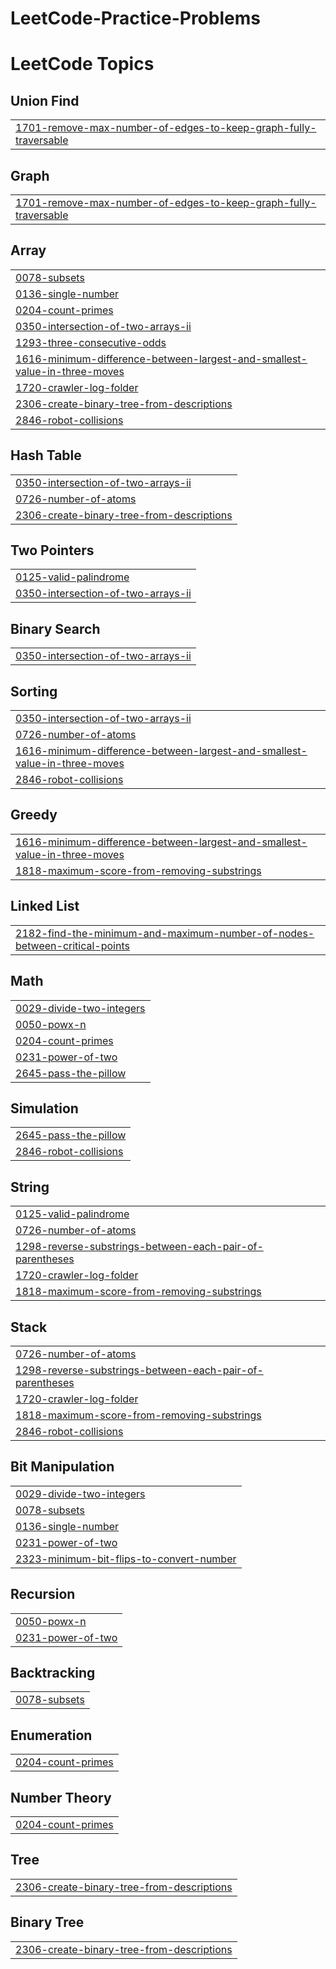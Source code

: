 # LeetCode-Practice-Problems
<!---LeetCode Topics Start-->
# LeetCode Topics
## Union Find
|  |
| ------- |
| [1701-remove-max-number-of-edges-to-keep-graph-fully-traversable](https://github.com/Nitish-web-nik/LeetCode-Practice-Problems/tree/master/1701-remove-max-number-of-edges-to-keep-graph-fully-traversable) |
## Graph
|  |
| ------- |
| [1701-remove-max-number-of-edges-to-keep-graph-fully-traversable](https://github.com/Nitish-web-nik/LeetCode-Practice-Problems/tree/master/1701-remove-max-number-of-edges-to-keep-graph-fully-traversable) |
## Array
|  |
| ------- |
| [0078-subsets](https://github.com/Nitish-web-nik/LeetCode-Practice-Problems/tree/master/0078-subsets) |
| [0136-single-number](https://github.com/Nitish-web-nik/LeetCode-Practice-Problems/tree/master/0136-single-number) |
| [0204-count-primes](https://github.com/Nitish-web-nik/LeetCode-Practice-Problems/tree/master/0204-count-primes) |
| [0350-intersection-of-two-arrays-ii](https://github.com/Nitish-web-nik/LeetCode-Practice-Problems/tree/master/0350-intersection-of-two-arrays-ii) |
| [1293-three-consecutive-odds](https://github.com/Nitish-web-nik/LeetCode-Practice-Problems/tree/master/1293-three-consecutive-odds) |
| [1616-minimum-difference-between-largest-and-smallest-value-in-three-moves](https://github.com/Nitish-web-nik/LeetCode-Practice-Problems/tree/master/1616-minimum-difference-between-largest-and-smallest-value-in-three-moves) |
| [1720-crawler-log-folder](https://github.com/Nitish-web-nik/LeetCode-Practice-Problems/tree/master/1720-crawler-log-folder) |
| [2306-create-binary-tree-from-descriptions](https://github.com/Nitish-web-nik/LeetCode-Practice-Problems/tree/master/2306-create-binary-tree-from-descriptions) |
| [2846-robot-collisions](https://github.com/Nitish-web-nik/LeetCode-Practice-Problems/tree/master/2846-robot-collisions) |
## Hash Table
|  |
| ------- |
| [0350-intersection-of-two-arrays-ii](https://github.com/Nitish-web-nik/LeetCode-Practice-Problems/tree/master/0350-intersection-of-two-arrays-ii) |
| [0726-number-of-atoms](https://github.com/Nitish-web-nik/LeetCode-Practice-Problems/tree/master/0726-number-of-atoms) |
| [2306-create-binary-tree-from-descriptions](https://github.com/Nitish-web-nik/LeetCode-Practice-Problems/tree/master/2306-create-binary-tree-from-descriptions) |
## Two Pointers
|  |
| ------- |
| [0125-valid-palindrome](https://github.com/Nitish-web-nik/LeetCode-Practice-Problems/tree/master/0125-valid-palindrome) |
| [0350-intersection-of-two-arrays-ii](https://github.com/Nitish-web-nik/LeetCode-Practice-Problems/tree/master/0350-intersection-of-two-arrays-ii) |
## Binary Search
|  |
| ------- |
| [0350-intersection-of-two-arrays-ii](https://github.com/Nitish-web-nik/LeetCode-Practice-Problems/tree/master/0350-intersection-of-two-arrays-ii) |
## Sorting
|  |
| ------- |
| [0350-intersection-of-two-arrays-ii](https://github.com/Nitish-web-nik/LeetCode-Practice-Problems/tree/master/0350-intersection-of-two-arrays-ii) |
| [0726-number-of-atoms](https://github.com/Nitish-web-nik/LeetCode-Practice-Problems/tree/master/0726-number-of-atoms) |
| [1616-minimum-difference-between-largest-and-smallest-value-in-three-moves](https://github.com/Nitish-web-nik/LeetCode-Practice-Problems/tree/master/1616-minimum-difference-between-largest-and-smallest-value-in-three-moves) |
| [2846-robot-collisions](https://github.com/Nitish-web-nik/LeetCode-Practice-Problems/tree/master/2846-robot-collisions) |
## Greedy
|  |
| ------- |
| [1616-minimum-difference-between-largest-and-smallest-value-in-three-moves](https://github.com/Nitish-web-nik/LeetCode-Practice-Problems/tree/master/1616-minimum-difference-between-largest-and-smallest-value-in-three-moves) |
| [1818-maximum-score-from-removing-substrings](https://github.com/Nitish-web-nik/LeetCode-Practice-Problems/tree/master/1818-maximum-score-from-removing-substrings) |
## Linked List
|  |
| ------- |
| [2182-find-the-minimum-and-maximum-number-of-nodes-between-critical-points](https://github.com/Nitish-web-nik/LeetCode-Practice-Problems/tree/master/2182-find-the-minimum-and-maximum-number-of-nodes-between-critical-points) |
## Math
|  |
| ------- |
| [0029-divide-two-integers](https://github.com/Nitish-web-nik/LeetCode-Practice-Problems/tree/master/0029-divide-two-integers) |
| [0050-powx-n](https://github.com/Nitish-web-nik/LeetCode-Practice-Problems/tree/master/0050-powx-n) |
| [0204-count-primes](https://github.com/Nitish-web-nik/LeetCode-Practice-Problems/tree/master/0204-count-primes) |
| [0231-power-of-two](https://github.com/Nitish-web-nik/LeetCode-Practice-Problems/tree/master/0231-power-of-two) |
| [2645-pass-the-pillow](https://github.com/Nitish-web-nik/LeetCode-Practice-Problems/tree/master/2645-pass-the-pillow) |
## Simulation
|  |
| ------- |
| [2645-pass-the-pillow](https://github.com/Nitish-web-nik/LeetCode-Practice-Problems/tree/master/2645-pass-the-pillow) |
| [2846-robot-collisions](https://github.com/Nitish-web-nik/LeetCode-Practice-Problems/tree/master/2846-robot-collisions) |
## String
|  |
| ------- |
| [0125-valid-palindrome](https://github.com/Nitish-web-nik/LeetCode-Practice-Problems/tree/master/0125-valid-palindrome) |
| [0726-number-of-atoms](https://github.com/Nitish-web-nik/LeetCode-Practice-Problems/tree/master/0726-number-of-atoms) |
| [1298-reverse-substrings-between-each-pair-of-parentheses](https://github.com/Nitish-web-nik/LeetCode-Practice-Problems/tree/master/1298-reverse-substrings-between-each-pair-of-parentheses) |
| [1720-crawler-log-folder](https://github.com/Nitish-web-nik/LeetCode-Practice-Problems/tree/master/1720-crawler-log-folder) |
| [1818-maximum-score-from-removing-substrings](https://github.com/Nitish-web-nik/LeetCode-Practice-Problems/tree/master/1818-maximum-score-from-removing-substrings) |
## Stack
|  |
| ------- |
| [0726-number-of-atoms](https://github.com/Nitish-web-nik/LeetCode-Practice-Problems/tree/master/0726-number-of-atoms) |
| [1298-reverse-substrings-between-each-pair-of-parentheses](https://github.com/Nitish-web-nik/LeetCode-Practice-Problems/tree/master/1298-reverse-substrings-between-each-pair-of-parentheses) |
| [1720-crawler-log-folder](https://github.com/Nitish-web-nik/LeetCode-Practice-Problems/tree/master/1720-crawler-log-folder) |
| [1818-maximum-score-from-removing-substrings](https://github.com/Nitish-web-nik/LeetCode-Practice-Problems/tree/master/1818-maximum-score-from-removing-substrings) |
| [2846-robot-collisions](https://github.com/Nitish-web-nik/LeetCode-Practice-Problems/tree/master/2846-robot-collisions) |
## Bit Manipulation
|  |
| ------- |
| [0029-divide-two-integers](https://github.com/Nitish-web-nik/LeetCode-Practice-Problems/tree/master/0029-divide-two-integers) |
| [0078-subsets](https://github.com/Nitish-web-nik/LeetCode-Practice-Problems/tree/master/0078-subsets) |
| [0136-single-number](https://github.com/Nitish-web-nik/LeetCode-Practice-Problems/tree/master/0136-single-number) |
| [0231-power-of-two](https://github.com/Nitish-web-nik/LeetCode-Practice-Problems/tree/master/0231-power-of-two) |
| [2323-minimum-bit-flips-to-convert-number](https://github.com/Nitish-web-nik/LeetCode-Practice-Problems/tree/master/2323-minimum-bit-flips-to-convert-number) |
## Recursion
|  |
| ------- |
| [0050-powx-n](https://github.com/Nitish-web-nik/LeetCode-Practice-Problems/tree/master/0050-powx-n) |
| [0231-power-of-two](https://github.com/Nitish-web-nik/LeetCode-Practice-Problems/tree/master/0231-power-of-two) |
## Backtracking
|  |
| ------- |
| [0078-subsets](https://github.com/Nitish-web-nik/LeetCode-Practice-Problems/tree/master/0078-subsets) |
## Enumeration
|  |
| ------- |
| [0204-count-primes](https://github.com/Nitish-web-nik/LeetCode-Practice-Problems/tree/master/0204-count-primes) |
## Number Theory
|  |
| ------- |
| [0204-count-primes](https://github.com/Nitish-web-nik/LeetCode-Practice-Problems/tree/master/0204-count-primes) |
## Tree
|  |
| ------- |
| [2306-create-binary-tree-from-descriptions](https://github.com/Nitish-web-nik/LeetCode-Practice-Problems/tree/master/2306-create-binary-tree-from-descriptions) |
## Binary Tree
|  |
| ------- |
| [2306-create-binary-tree-from-descriptions](https://github.com/Nitish-web-nik/LeetCode-Practice-Problems/tree/master/2306-create-binary-tree-from-descriptions) |
<!---LeetCode Topics End-->